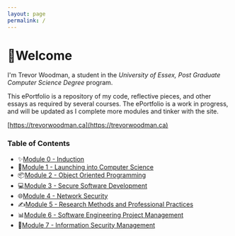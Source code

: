 ```yaml
---
layout: page
permalink: /
---
```


# 👋Welcome

I'm Trevor Woodman, a student in the _University of Essex, Post Graduate Computer Science Degree_ program.

This ePortfolio is a repository of my code, reflective pieces, and other essays as required by several courses. The ePortfolio is a work in progress, and will be updated as I complete more modules and tinker with the site.

[https://trevorwoodman.ca](https://trevorwoodman.ca)

### Table of Contents

- ✨[Module 0 - Induction](/pages/module0.html)
- 🔬[Module 1 - Launching into Computer Science](/pages/module1.html)
- 📦[Module 2 - Object Oriented Programming](/pages/module2.html)
- 💻[Module 3 - Secure Software Development](/pages/module3.html)
- 🌐[Module 4 - Network Security](/pages/module4.html)
- ✍️[Module 5 - Research Methods and Professional Practices](/pages/module5.html)
- 📊[Module 6 - Software Engineering Project Management](/pages/module6.html)
- 🔏[Module 7 - Information Security Management](/pages/module7.html)
